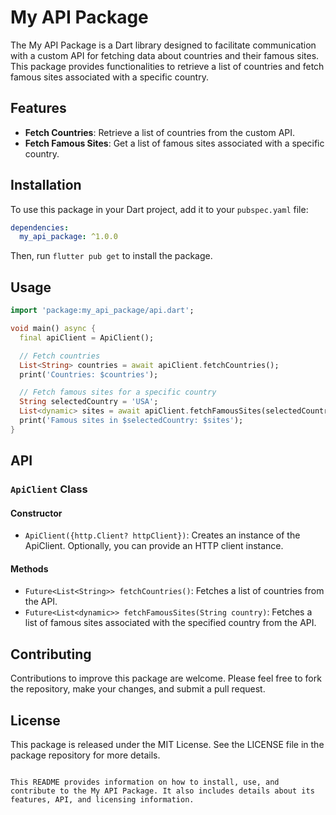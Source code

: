 # My API Package

The My API Package is a Dart library designed to facilitate communication with a custom API for fetching data about countries and their famous sites. This package provides functionalities to retrieve a list of countries and fetch famous sites associated with a specific country.

## Features

- **Fetch Countries**: Retrieve a list of countries from the custom API.
- **Fetch Famous Sites**: Get a list of famous sites associated with a specific country.

## Installation

To use this package in your Dart project, add it to your `pubspec.yaml` file:

```yaml
dependencies:
  my_api_package: ^1.0.0
```

Then, run `flutter pub get` to install the package.

## Usage

```dart
import 'package:my_api_package/api.dart';

void main() async {
  final apiClient = ApiClient();

  // Fetch countries
  List<String> countries = await apiClient.fetchCountries();
  print('Countries: $countries');

  // Fetch famous sites for a specific country
  String selectedCountry = 'USA';
  List<dynamic> sites = await apiClient.fetchFamousSites(selectedCountry);
  print('Famous sites in $selectedCountry: $sites');
}
```

## API

### `ApiClient` Class

#### Constructor

- `ApiClient({http.Client? httpClient})`: Creates an instance of the ApiClient. Optionally, you can provide an HTTP client instance.

#### Methods

- `Future<List<String>> fetchCountries()`: Fetches a list of countries from the API.
- `Future<List<dynamic>> fetchFamousSites(String country)`: Fetches a list of famous sites associated with the specified country from the API.

## Contributing

Contributions to improve this package are welcome. Please feel free to fork the repository, make your changes, and submit a pull request.

## License

This package is released under the MIT License. See the LICENSE file in the package repository for more details.
```

This README provides information on how to install, use, and contribute to the My API Package. It also includes details about its features, API, and licensing information.
